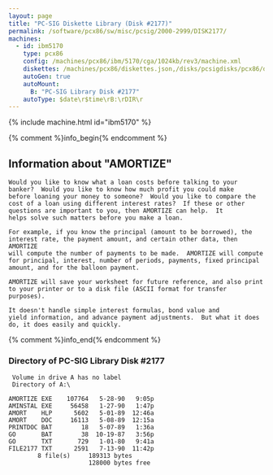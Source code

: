 ```yaml
---
layout: page
title: "PC-SIG Diskette Library (Disk #2177)"
permalink: /software/pcx86/sw/misc/pcsig/2000-2999/DISK2177/
machines:
  - id: ibm5170
    type: pcx86
    config: /machines/pcx86/ibm/5170/cga/1024kb/rev3/machine.xml
    diskettes: /machines/pcx86/diskettes.json,/disks/pcsigdisks/pcx86/diskettes.json
    autoGen: true
    autoMount:
      B: "PC-SIG Library Disk #2177"
    autoType: $date\r$time\rB:\rDIR\r
---
```


{% include machine.html id="ibm5170" %}

{% comment %}info_begin{% endcomment %}

## Information about "AMORTIZE"

    Would you like to know what a loan costs before talking to your
    banker?  Would you like to know how much profit you could make
    before loaning your money to someone?  Would you like to compare the
    cost of a loan using different interest rates?  If these or other
    questions are important to you, then AMORTIZE can help.  It
    helps solve such matters before you make a loan.
    
    For example, if you know the principal (amount to be borrowed), the
    interest rate, the payment amount, and certain other data, then
    AMORTIZE
    will compute the number of payments to be made.  AMORTIZE will compute
    for principal, interest, number of periods, payments, fixed principal
    amount, and for the balloon payment.
    
    AMORTIZE will save your worksheet for future reference, and also print
    to your printer or to a disk file (ASCII format for transfer purposes).
    
    It doesn't handle simple interest formulas, bond value and
    yield information, and advance payment adjustments.  But what it does
    do, it does easily and quickly.
{% comment %}info_end{% endcomment %}


### Directory of PC-SIG Library Disk #2177

     Volume in drive A has no label
     Directory of A:\

    AMORTIZE EXE    107764   5-28-90   9:05p
    AMINSTAL EXE     56458   1-27-90   1:47p
    AMORT    HLP      5602   5-01-89  12:46a
    AMORT    DOC     16113   5-08-89  12:15a
    PRINTDOC BAT        18   5-07-89   1:36a
    GO       BAT        38  10-19-87   3:56p
    GO       TXT       729   1-01-80   9:41a
    FILE2177 TXT      2591   7-13-90  11:42p
            8 file(s)     189313 bytes
                          128000 bytes free
